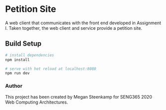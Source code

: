 # Petition Site

A web client that communicates with the front end developed in Assignment I.
Taken together, the web client and service provide a petition site.

## Build Setup

``` bash
# install dependencies
npm install

# serve with hot reload at localhost:8080
npm run dev
```

### Author
This project has been created by Megan Steenkamp for SENG365 2020 Web Computing Architectures.
